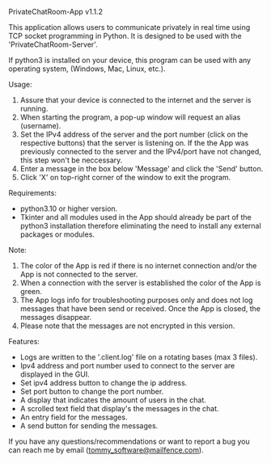 PrivateChatRoom-App v1.1.2

This application allows users to communicate privately in real time
 using TCP socket programming in Python.
It is designed to be used with the 'PrivateChatRoom-Server'.

If python3 is installed on your device, this program can be used with any 
operating system, (Windows, Mac, Linux, etc.).

Usage:
1. Assure that your device is connected to the internet and the server is
    running.
2. When starting the program, a pop-up window will request an alias (username).
3. Set the IPv4 address of the server and the port number (click on the
    respective buttons) that the server is listening on.
   If the the App was previously connected to the server and the IPv4/port
    have not changed, this step won't be neccessary.
4. Enter a message in the box below 'Message' and click the 'Send' button.
5. Click 'X' on top-right corner of the window to exit the program.

Requirements:
- python3.10 or higher version.
- Tkinter and all modules used in the App should already be part of the
   python3 installation therefore eliminating the need to install any
   external packages or modules.

Note:
1. The color of the App is red if there is no internet connection and/or
    the App is not connected to the server.
2. When a connection with the server is established the color of the App is green.
3. The App logs info for troubleshooting purposes only and does not log messages
    that have been send or received.
    Once the App is closed, the messages disappear.
4. Please note that the messages are not encrypted in this version.

Features:
- Logs are written to the '.client.log' file on a rotating bases (max 3 files).
- Ipv4 address and port number used to connect to the server are displayed
   in the GUI.
- Set ipv4 address button to change the ip address.
- Set port button to change the port number.
- A display that indicates the amount of users in the chat.
- A scrolled text field that display's the messages in the chat.
- An entry field for the messages.
- A send button for sending the messages.

If you have any questions/recommendations or want to report a bug you can reach
 me by email (tommy_software@mailfence.com).

  

